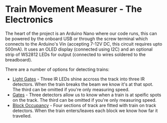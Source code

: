 ﻿# Train Movement Measurer - The Electronics

The heart of the project is an Arduino Nano where our code runs, this can be powered by the onboard USB or through the screw terminal which connects to the Arduino's Vin (accepting 7-12V DC, this circuit requires upto 500mA). It uses an OLED display (connected using I2C) and an optional strip of WS2812 LEDs for output (connected to wires soldered to the breadboard).

There are a number of options for detecting trains:
- [Light Gates](LightGates.md) - Three IR LEDs shine accross the track into three IR detectors. When the train breaks the beam we know it's at that spot. The third can be omitted if you're only measuring speed.
- [Gates](Gates.md) - Three detectors allow us to know when a train is at speific spots on the track. The third can be omitted if you're only measuring speed.
- [Block Occupancy](Blocks.md) - Four sections of track are fitted with train on track detectors. When the train enters/leaves each block we know how far it travelled.
